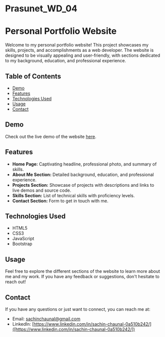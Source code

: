 # Prasunet_WD_04

# Personal Portfolio Website

Welcome to my personal portfolio website! This project showcases my skills, projects, and accomplishments as a web developer. The website is designed to be visually appealing and user-friendly, with sections dedicated to my background, education, and professional experience.

## Table of Contents

- [Demo](#demo)
- [Features](#features)
- [Technologies Used](#technologies-used)
- [Usage](#usage)
- [Contact](#contact)

## Demo

Check out the live demo of the website [here](https://sachinchaunal.github.io/Prasunet_WD_04/).

## Features

- **Home Page:** Captivating headline, professional photo, and summary of skills.
- **About Me Section:** Detailed background, education, and professional experience.
- **Projects Section:** Showcase of projects with descriptions and links to live demos and source code.
- **Skills Section:** List of technical skills with proficiency levels.
- **Contact Section:** Form to get in touch with me.

## Technologies Used

- HTML5
- CSS3
- JavaScript
- Bootstrap


## Usage

Feel free to explore the different sections of the website to learn more about me and my work. If you have any feedback or suggestions, don't hesitate to reach out!

## Contact

If you have any questions or just want to connect, you can reach me at:
- Email: sachinchaunal@gmail.com
- LinkedIn: [https://www.linkedin.com/in/sachin-chaunal-0a510b242/]([https://www.linkedin.com/in/sachin-chaunal-0a510b242/])
